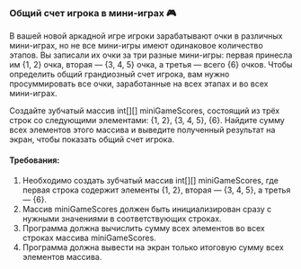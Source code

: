 
### Общий счет игрока в мини-играх 🎮

В вашей новой аркадной игре игроки зарабатывают очки в различных мини-играх, но не все мини-игры имеют одинаковое количество этапов. Вы записали их очки за три разные мини-игры: первая принесла им {1, 2} очка, вторая — {3, 4, 5} очка, а третья — всего {6} очков. Чтобы определить общий грандиозный счет игрока, вам нужно просуммировать все очки, заработанные на всех этапах и во всех мини-играх.

Создайте зубчатый массив int[][] miniGameScores, состоящий из трёх строк со следующими элементами: {1, 2}, {3, 4, 5}, {6}. Найдите сумму всех элементов этого массива и выведите полученный результат на экран, чтобы показать общий счет игрока.

#### Требования:
1. Необходимо создать зубчатый массив int[][] miniGameScores, где первая строка содержит элементы {1, 2}, вторая — {3, 4, 5}, а третья — {6}.
2. Массив miniGameScores должен быть инициализирован сразу с нужными значениями в соответствующих строках.
3. Программа должна вычислить сумму всех элементов во всех строках массива miniGameScores.
4. Программа должна вывести на экран только итоговую сумму всех элементов массива.